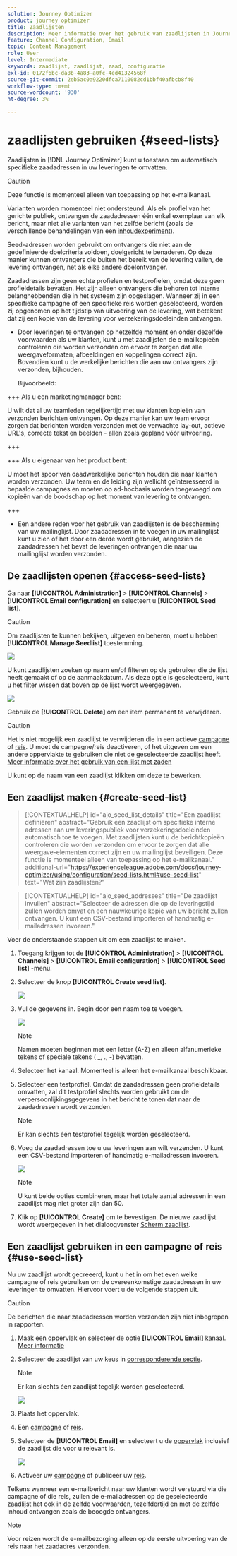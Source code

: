 ```yaml
---
solution: Journey Optimizer
product: journey optimizer
title: Zaadlijsten
description: Meer informatie over het gebruik van zaadlijsten in Journey Optimizer
feature: Channel Configuration, Email
topic: Content Management
role: User
level: Intermediate
keywords: zaadlijst, zaadlijst, zaad, configuratie
exl-id: 0172f6bc-da8b-4a83-a0fc-4ed41324568f
source-git-commit: 2eb5ac0a9220dfca7110082cd1bbf40afbcb8f40
workflow-type: tm+mt
source-wordcount: '930'
ht-degree: 3%

---
```


# zaadlijsten gebruiken {#seed-lists}

Zaadlijsten in [!DNL Journey Optimizer] kunt u toestaan om automatisch specifieke zaadadressen in uw leveringen te omvatten.

>[!CAUTION]
>
>Deze functie is momenteel alleen van toepassing op het e-mailkanaal.
>
>Varianten worden momenteel niet ondersteund. Als elk profiel van het gerichte publiek, ontvangen de zaadadressen één enkel exemplaar van elk bericht, maar niet alle varianten van het zelfde bericht (zoals de verschillende behandelingen van een [inhoudexperiment](../campaigns/get-started-experiment.md)).

Seed-adressen worden gebruikt om ontvangers die niet aan de gedefinieerde doelcriteria voldoen, doelgericht te benaderen. Op deze manier kunnen ontvangers die buiten het bereik van de levering vallen, de levering ontvangen, net als elke andere doelontvanger.

Zaadadressen zijn geen echte profielen en testprofielen, omdat deze geen profieldetails bevatten. Het zijn alleen ontvangers die behoren tot interne belanghebbenden die in het systeem zijn opgeslagen. Wanneer zij in een specifieke campagne of een specifieke reis worden geselecteerd, worden zij opgenomen op het tijdstip van uitvoering van de levering, wat betekent dat zij een kopie van de levering voor verzekeringsdoeleinden ontvangen.

* Door leveringen te ontvangen op hetzelfde moment en onder dezelfde voorwaarden als uw klanten, kunt u met zaadlijsten de e-mailkopieën controleren die worden verzonden om ervoor te zorgen dat alle weergaveformaten, afbeeldingen en koppelingen correct zijn. Bovendien kunt u de werkelijke berichten die aan uw ontvangers zijn verzonden, bijhouden.

  Bijvoorbeeld:

+++ Als u een marketingmanager bent:

  U wilt dat al uw teamleden tegelijkertijd met uw klanten kopieën van verzonden berichten ontvangen. Op deze manier kan uw team ervoor zorgen dat berichten worden verzonden met de verwachte lay-out, actieve URL&#39;s, correcte tekst en beelden - allen zoals gepland vóór uitvoering.

+++

+++ Als u eigenaar van het product bent:

  U moet het spoor van daadwerkelijke berichten houden die naar klanten worden verzonden. Uw team en de leiding zijn wellicht geïnteresseerd in bepaalde campagnes en moeten op ad-hocbasis worden toegevoegd om kopieën van de boodschap op het moment van levering te ontvangen.

+++

* Een andere reden voor het gebruik van zaadlijsten is de bescherming van uw mailinglijst. Door zaadadressen in te voegen in uw mailinglijst kunt u zien of het door een derde wordt gebruikt, aangezien de zaadadressen het bevat de leveringen ontvangen die naar uw mailinglijst worden verzonden.

## De zaadlijsten openen {#access-seed-lists}

Ga naar **[!UICONTROL Administration]** > **[!UICONTROL Channels]** > **[!UICONTROL Email configuration]** en selecteert u **[!UICONTROL Seed list]**.

<!--
>[!CAUTION]
>
>Permissions to view, export and manage the seed lists are restricted to [Journey Administrators](../administration/ootb-product-profiles.md#journey-administrator). Learn more on managing [!DNL Journey Optimizer] users' access rights in [this section](../administration/permissions-overview.md).-->

>[!CAUTION]
>
>Om zaadlijsten te kunnen bekijken, uitgeven en beheren, moet u hebben **[!UICONTROL Manage Seedlist]** toestemming.

![](assets/seed-list-access.png)

U kunt zaadlijsten zoeken op naam en/of filteren op de gebruiker die de lijst heeft gemaakt of op de aanmaakdatum. Als deze optie is geselecteerd, kunt u het filter wissen dat boven op de lijst wordt weergegeven.

![](assets/seed-list-filtering.png)

Gebruik de **[!UICONTROL Delete]** om een item permanent te verwijderen.

>[!CAUTION]
>
>Het is niet mogelijk een zaadlijst te verwijderen die in een actieve [campagne](../campaigns/review-activate-campaign.md) of [reis](../building-journeys/publishing-the-journey.md). U moet de campagne/reis deactiveren, of het uitgeven om een andere oppervlakte te gebruiken die niet de geselecteerde zaadlijst heeft. [Meer informatie over het gebruik van een lijst met zaden](#use-seed-list)

U kunt op de naam van een zaadlijst klikken om deze te bewerken. <!--Use the **[!UICONTROL Edit]** button to edit a seed list.-->

## Een zaadlijst maken {#create-seed-list}

>[!CONTEXTUALHELP]
>id="ajo_seed_list_details"
>title="Een zaadlijst definiëren"
>abstract="Gebruik een zaadlijst om specifieke interne adressen aan uw leveringspubliek voor verzekeringsdoeleinden automatisch toe te voegen. Met zaadlijsten kunt u de berichtkopieën controleren die worden verzonden om ervoor te zorgen dat alle weergave-elementen correct zijn en uw mailinglijst beveiligen. Deze functie is momenteel alleen van toepassing op het e-mailkanaal."
>additional-url="https://experienceleague.adobe.com/docs/journey-optimizer/using/configuration/seed-lists.html#use-seed-list" text="Wat zijn zaadlijsten?"

>[!CONTEXTUALHELP]
>id="ajo_seed_addresses"
>title="De zaadlijst invullen"
>abstract="Selecteer de adressen die op de leveringstijd zullen worden omvat en een nauwkeurige kopie van uw bericht zullen ontvangen. U kunt een CSV-bestand importeren of handmatig e-mailadressen invoeren."

Voer de onderstaande stappen uit om een zaadlijst te maken.

1. Toegang krijgen tot de **[!UICONTROL Administration]** > **[!UICONTROL Channels]** > **[!UICONTROL Email configuration]** > **[!UICONTROL Seed list]** -menu.

1. Selecteer de knop **[!UICONTROL Create seed list]**.

   ![](assets/seed-list-create-button.png)

1. Vul de gegevens in. Begin door een naam toe te voegen.

   ![](assets/seed-list-details.png)

   >[!NOTE]
   >
   >Namen moeten beginnen met een letter (A-Z) en alleen alfanumerieke tekens of speciale tekens ( _, ., -) bevatten.

1. Selecteer het kanaal. Momenteel is alleen het e-mailkanaal beschikbaar.

1. Selecteer een testprofiel. Omdat de zaadadressen geen profieldetails omvatten, zal dit testprofiel slechts worden gebruikt om de verpersoonlijkingsgegevens in het bericht te tonen dat naar de zaadadressen wordt verzonden.

   >[!NOTE]
   >
   >Er kan slechts één testprofiel tegelijk worden geselecteerd.

1. Voeg de zaadadressen toe u uw leveringen aan wilt verzenden. U kunt een CSV-bestand importeren of handmatig e-mailadressen invoeren.

   ![](assets/seed-list-email-addresses.png)

   >[!NOTE]
   >
   >U kunt beide opties combineren, maar het totale aantal adressen in een zaadlijst mag niet groter zijn dan 50.

1. Klik op **[!UICONTROL Create]** om te bevestigen. De nieuwe zaadlijst wordt weergegeven in het dialoogvenster [Scherm zaadlijst](#access-seed-lists).

## Een zaadlijst gebruiken in een campagne of reis {#use-seed-list}

Nu uw zaadlijst wordt gecreeerd, kunt u het in om het even welke campagne of reis gebruiken om de overeenkomstige zaadadressen in uw leveringen te omvatten. Hiervoor voert u de volgende stappen uit.

>[!CAUTION]
>
>De berichten die naar zaadadressen worden verzonden zijn niet inbegrepen in rapporten.

1. Maak een oppervlak en selecteer de optie **[!UICONTROL Email]** kanaal. [Meer informatie](../email/email-settings.md)

1. Selecteer de zaadlijst van uw keus in [corresponderende sectie](../email/email-settings.md#seed-list).

   >[!NOTE]
   >
   >Er kan slechts één zaadlijst tegelijk worden geselecteerd.

   ![](assets/seed-list-surface.png)

1. Plaats het oppervlak.

1. Een [campagne](../campaigns/create-campaign.md) of [reis](../building-journeys/journey-gs.md).

1. Selecteer de **[!UICONTROL Email]** en selecteert u de [oppervlak](channel-surfaces.md) inclusief de zaadlijst die voor u relevant is.

   ![](assets/seed-list-campaign-email.png)

1. Activeer uw [campagne](../campaigns/review-activate-campaign.md) of publiceer uw [reis](../building-journeys/publishing-the-journey.md).

Telkens wanneer een e-mailbericht naar uw klanten wordt verstuurd via die campagne of die reis, zullen de e-mailadressen op de geselecteerde zaadlijst het ook in de zelfde voorwaarden, tezelfdertijd en met de zelfde inhoud ontvangen zoals de beoogde ontvangers.

>[!NOTE]
>
>Voor reizen wordt de e-mailbezorging alleen op de eerste uitvoering van de reis naar het zaadadres verzonden.
